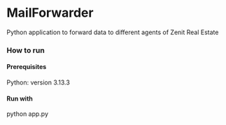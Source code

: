 # MailForwarder
Python application to forward data to different agents of Zenit Real Estate

### How to run
#### Prerequisites
Python: version 3.13.3

#### Run with
python app.py

